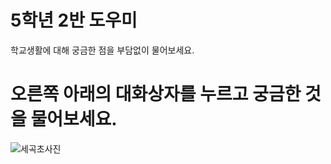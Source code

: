 # 5학년 2반 도우미 
  학교생활에 대해 궁금한 점을 부담없이 물어보세요.

# 오른쪽 아래의 대화상자를 누르고 궁금한 것을 물어보세요.

![세곡초사진](https://user-images.githubusercontent.com/81296972/118234662-9fab5300-b4ce-11eb-85e0-276eead18ece.png)






